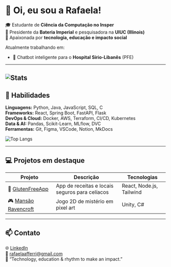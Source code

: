 # 👋 Oi, eu sou a Rafaela!

🎓 Estudante de **Ciência da Computação no Insper**  
💼 Presidente da **Bateria Imperial** e pesquisadora na **UIUC (Illinois)**  
🚀 Apaixonada por **tecnologia, educação e impacto social**  

Atualmente trabalhando em:
- 🤖 Chatbot inteligente para o **Hospital Sírio-Libanês** (PFE)

---
![Stats](https://github-readme-stats.vercel.app/api?username=RafaelaAfferri&show_icons=true&hide_rank=true&theme=radical&hide=stars,prs_reviewed&show=reviews,prs_merged_percentage&count_private=true)
---

## 🧠 Habilidades

**Linguagens:** Python, Java, JavaScript, SQL, C  
**Frameworks:** React, Spring Boot, FastAPI, Flask  
**DevOps & Cloud:** Docker, AWS, Terraform, CI/CD, Kubernetes  
**Data & AI:** Pandas, Scikit-Learn, MLflow, DVC  
**Ferramentas:** Git, Figma, VSCode, Notion, MkDocs  

![Top Langs](https://github-readme-stats.vercel.app/api/top-langs/?username=RafaelaAfferri&theme=radical&hide_progress=true)

---

## 💻 Projetos em destaque

| Projeto | Descrição | Tecnologias |
|----------|------------|--------------|
| 🍞 [GlutenFreeApp](https://github.com/seuusuario/glutenfree-app) | App de receitas e locais seguros para celíacos | React, Node.js, Tailwind |
| 🎮 [Mansão Ravencroft](https://github.com/seuusuario/mansao-ravencroft) | Jogo 2D de mistério em pixel art | Unity, C# |

---

## 📫 Contato

🌐 [LinkedIn](https://www.linkedin.com/in/rafaela-afférri-oliveira/)  
📧 rafaelaafferri@gmail.com  
💬 “Technology, education & rhythm to make an impact.”

